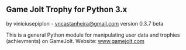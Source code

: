 Game Jolt Trophy for Python 3.x
---------------------------------
by viniciusepiplon - vncastanheira@gmail.com
version 0.3.7 beta

This is a general Python module for manipulating user data and
trophies (achievments) on GameJolt.
Website: www.gamejolt.com

